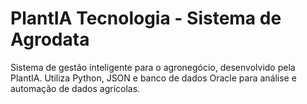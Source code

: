 # PlantIA Tecnologia - Sistema de Agrodata
Sistema de gestão inteligente para o agronegócio, desenvolvido pela PlantIA. Utiliza Python, JSON e banco de dados Oracle para análise e automação de dados agrícolas.
